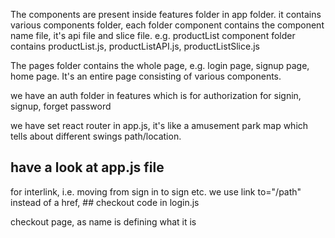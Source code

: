 The components are present inside features folder in app folder. it contains various components folder, each folder component contains the component name file, it's api file and slice file. e.g. productList component folder contains productList.js, productListAPI.js, productListSlice.js

The pages folder contains the whole page, e.g. login page, signup page, home page. It's an entire page consisting of various components.

we have an auth folder in features which is for authorization for signin, signup, forget password

we have set react router in app.js, it's like a amusement park map which tells about different swings path/location.
## have a look at app.js file

for interlink, i.e. moving from sign in to sign etc. we use link to="/path" instead of a href, ## checkout code in login.js

checkout page, as name is defining what it is